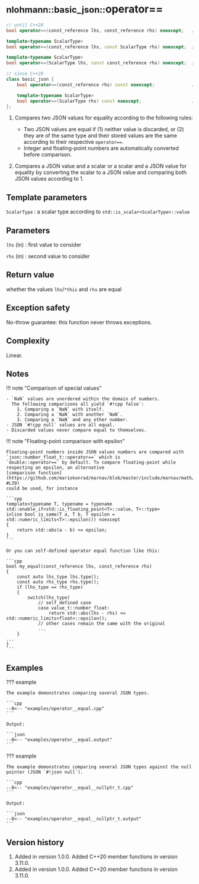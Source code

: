 # <small>nlohmann::basic_json::</small>operator==

```cpp
// until C++20
bool operator==(const_reference lhs, const_reference rhs) noexcept;   // (1)

template<typename ScalarType>
bool operator==(const_reference lhs, const ScalarType rhs) noexcept;  // (2)

template<typename ScalarType>
bool operator==(ScalarType lhs, const const_reference rhs) noexcept;  // (2)

// since C++20
class basic_json {
    bool operator==(const_reference rhs) const noexcept;              // (1)

    template<typename ScalarType>
    bool operator==(ScalarType rhs) const noexcept;                   // (2)
};
```

1. Compares two JSON values for equality according to the following rules:
    - Two JSON values are equal if (1) neither value is discarded, or (2) they are of the same
      type and their stored values are the same according to their respective `operator==`.
    - Integer and floating-point numbers are automatically converted before comparison.

2. Compares a JSON value and a scalar or a scalar and a JSON value for equality by converting the
   scalar to a JSON value and comparing both JSON values according to 1.

## Template parameters

`ScalarType`
:   a scalar type according to `std::is_scalar<ScalarType>::value`

## Parameters

`lhs` (in)
:   first value to consider 

`rhs` (in)
:   second value to consider 

## Return value

whether the values `lhs`/`*this` and `rhs` are equal

## Exception safety

No-throw guarantee: this function never throws exceptions.

## Complexity

Linear.

## Notes

!!! note "Comparison of special values"

    - `NaN` values are unordered within the domain of numbers.
      The following comparisons all yield `#!cpp false`:
        1. Comparing a `NaN` with itself.
        2. Comparing a `NaN` with another `NaN`.
        3. Comparing a `NaN` and any other number.
    - JSON `#!cpp null` values are all equal.
    - Discarded values never compare equal to themselves.

!!! note "Floating-point comparison with epsilon"

    Floating-point numbers inside JSON values numbers are compared with `json::number_float_t::operator==` which is
    `double::operator==` by default. To compare floating-point while respecting an epsilon, an alternative
    [comparison function](https://github.com/mariokonrad/marnav/blob/master/include/marnav/math/floatingpoint.hpp#L34-#L39)
    could be used, for instance
    
    ```cpp
    template<typename T, typename = typename std::enable_if<std::is_floating_point<T>::value, T>::type>
    inline bool is_same(T a, T b, T epsilon = std::numeric_limits<T>::epsilon()) noexcept
    {
        return std::abs(a - b) <= epsilon;
    }
    ```
    
    Or you can self-defined operator equal function like this:
    
    ```cpp
    bool my_equal(const_reference lhs, const_reference rhs)
    {
        const auto lhs_type lhs.type();
        const auto rhs_type rhs.type();
        if (lhs_type == rhs_type)
        {
            switch(lhs_type)
                // self_defined case
                case value_t::number_float:
                    return std::abs(lhs - rhs) <= std::numeric_limits<float>::epsilon();
                // other cases remain the same with the original
                ...
        }
    ...
    }
    ```

## Examples

??? example

    The example demonstrates comparing several JSON types.
        
    ```cpp
    --8<-- "examples/operator__equal.cpp"
    ```
    
    Output:
    
    ```json
    --8<-- "examples/operator__equal.output"
    ```

??? example

    The example demonstrates comparing several JSON types against the null pointer (JSON `#!json null`).
        
    ```cpp
    --8<-- "examples/operator__equal__nullptr_t.cpp"
    ```
    
    Output:
    
    ```json
    --8<-- "examples/operator__equal__nullptr_t.output"
    ```

## Version history

1. Added in version 1.0.0. Added C++20 member functions in version 3.11.0.
2. Added in version 1.0.0. Added C++20 member functions in version 3.11.0.

